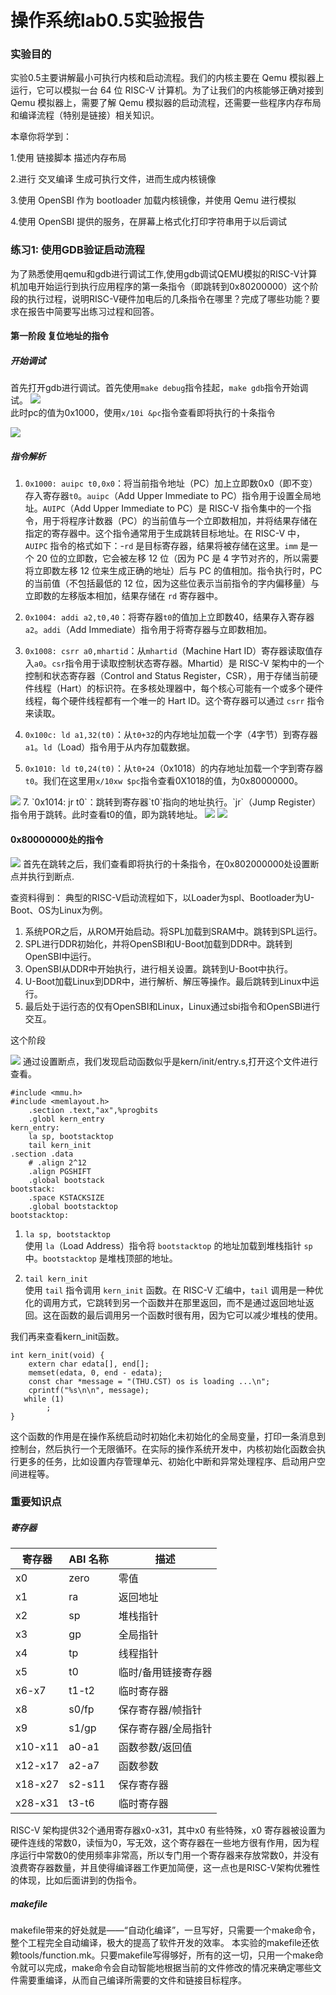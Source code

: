 # 操作系统lab0.5实验报告
### 实验目的

实验0.5主要讲解最小可执行内核和启动流程。我们的内核主要在 Qemu 模拟器上运行，它可以模拟一台 64 位 RISC-V 计算机。为了让我们的内核能够正确对接到 Qemu 模拟器上，需要了解 Qemu 模拟器的启动流程，还需要一些程序内存布局和编译流程（特别是链接）相关知识。

本章你将学到：

1.使用 链接脚本 描述内存布局

2.进行 交叉编译 生成可执行文件，进而生成内核镜像

3.使用 OpenSBI 作为 bootloader 加载内核镜像，并使用 Qemu 进行模拟

4.使用 OpenSBI 提供的服务，在屏幕上格式化打印字符串用于以后调试

### 练习1: 使用GDB验证启动流程
为了熟悉使用qemu和gdb进行调试工作,使用gdb调试QEMU模拟的RISC-V计算机加电开始运行到执行应用程序的第一条指令（即跳转到0x80200000）这个阶段的执行过程，说明RISC-V硬件加电后的几条指令在哪里？完成了哪些功能？要求在报告中简要写出练习过程和回答。
#### 第一阶段 复位地址的指令

##### 开始调试
首先打开gdb进行调试。首先使用`make debug`指令挂起，`make gdb`指令开始调试。
<img src="photos/Pasted image 20240925002025.png">  
此时pc的值为0x1000，使用`x/10i &pc`指令查看即将执行的十条指令

<img src="photos/Pasted image 20240925002235.png">  

##### 指令解析
1. `0x1000: auipc t0,0x0`：将当前指令地址（PC）加上立即数0x0（即不变）存入寄存器`t0`。`auipc`（Add Upper Immediate to PC）指令用于设置全局地址。`AUIPC`（Add Upper Immediate to PC）是 RISC-V 指令集中的一个指令，用于将程序计数器（PC）的当前值与一个立即数相加，并将结果存储在指定的寄存器中。这个指令通常用于生成跳转目标地址。在 RISC-V 中，`AUIPC` 指令的格式如下：-`rd` 是目标寄存器，结果将被存储在这里。`imm` 是一个 20 位的立即数，它会被左移 12 位（因为 PC 是 4 字节对齐的，所以需要将立即数左移 12 位来生成正确的地址）后与 PC 的值相加。指令执行时，PC 的当前值（不包括最低的 12 位，因为这些位表示当前指令的字内偏移量）与立即数的左移版本相加，结果存储在 `rd` 寄存器中。
2. `0x1004: addi a2,t0,40`：将寄存器`t0`的值加上立即数40，结果存入寄存器`a2`。`addi`（Add Immediate）指令用于将寄存器与立即数相加。
3. `0x1008: csrr a0,mhartid`：从`mhartid`（Machine Hart ID）寄存器读取值存入`a0`。`csr`指令用于读取控制状态寄存器。Mhartid）是 RISC-V 架构中的一个控制和状态寄存器（Control and Status Register，CSR），用于存储当前硬件线程（Hart）的标识符。在多核处理器中，每个核心可能有一个或多个硬件线程，每个硬件线程都有一个唯一的 Hart ID。这个寄存器可以通过 `csrr` 指令来读取。

4. `0x100c: ld a1,32(t0)`：从`t0+32`的内存地址加载一个字（4字节）到寄存器`a1`。`ld`（Load）指令用于从内存加载数据。
    
5. `0x1010: ld t0,24(t0)`：从`t0+24`（0x1018）的内存地址加载一个字到寄存器`t0`。我们在这里用`x/10xw $pc`指令查看0X1018的值，为0x80000000。

<img src="photos/Pasted image 20240925014231.png">  
7. `0x1014: jr t0`：跳转到寄存器`t0`指向的地址执行。`jr`（Jump Register）指令用于跳转。此时查看t0的值，即为跳转地址。
<img src="photos/Pasted image 20240925011745.png">  

<img src="photos/Pasted image 20240925010502.png">  


#### 0x80000000处的指令

<img src="photos/Pasted image 20240925012028.png">  
首先在跳转之后，我们查看即将执行的十条指令，在0x802000000处设置断点并执行到断点.

查资料得到：
典型的RISC-V启动流程如下，以Loader为spl、Bootloader为U-Boot、OS为Linux为例。

1. 系统POR之后，从ROM开始启动。将SPL加载到SRAM中。跳转到SPL运行。
2. SPL进行DDR初始化，并将OpenSBI和U-Boot加载到DDR中。跳转到OpenSBI中运行。
3. OpenSBI从DDR中开始执行，进行相关设置。跳转到U-Boot中执行。
4. U-Boot加载Linux到DDR中，进行解析、解压等操作。最后跳转到Linux中运行。
5. 最后处于运行态的仅有OpenSBI和Linux，Linux通过sbi指令和OpenSBI进行交互。

这个阶段

<img src="photos/Pasted image 20240925012516.png">  
通过设置断点，我们发现启动函数似乎是kern/init/entry.s,打开这个文件进行查看。

```
#include <mmu.h>
#include <memlayout.h>
    .section .text,"ax",%progbits
    .globl kern_entry
kern_entry:
    la sp, bootstacktop
    tail kern_init
.section .data
    # .align 2^12
    .align PGSHIFT
    .global bootstack
bootstack:
    .space KSTACKSIZE
    .global bootstacktop
bootstacktop:
```

1. `la sp, bootstacktop`  
    使用 `la`（Load Address）指令将 `bootstacktop` 的地址加载到堆栈指针 `sp` 中。`bootstacktop` 是堆栈顶部的地址。
    
2. `tail kern_init`  
    使用 `tail` 指令调用 `kern_init` 函数。在 RISC-V 汇编中，`tail` 调用是一种优化的调用方式，它跳转到另一个函数并在那里返回，而不是通过返回地址返回。这在函数的最后调用另一个函数时很有用，因为它可以减少堆栈的使用。

我们再来查看kern_init函数。

```
int kern_init(void) {
    extern char edata[], end[];
    memset(edata, 0, end - edata);
    const char *message = "(THU.CST) os is loading ...\n";
    cprintf("%s\n\n", message);
   while (1)
        ;
}
```

这个函数的作用是在操作系统启动时初始化未初始化的全局变量，打印一条消息到控制台，然后执行一个无限循环。在实际的操作系统开发中，内核初始化函数会执行更多的任务，比如设置内存管理单元、初始化中断和异常处理程序、启动用户空间进程等。







### 重要知识点

##### 寄存器

| 寄存器     | ABI 名称 | 描述         |
| ------- | ------ | ---------- |
| x0      | zero   | 零值         |
| x1      | ra     | 返回地址       |
| x2      | sp     | 堆栈指针       |
| x3      | gp     | 全局指针       |
| x4      | tp     | 线程指针       |
| x5      | t0     | 临时/备用链接寄存器 |
| x6-x7   | t1-t2  | 临时寄存器      |
| x8      | s0/fp  | 保存寄存器/帧指针  |
| x9      | s1/gp  | 保存寄存器/全局指针 |
| x10-x11 | a0-a1  | 函数参数/返回值   |
| x12-x17 | a2-a7  | 函数参数       |
| x18-x27 | s2-s11 | 保存寄存器      |
| x28-x31 | t3-t6  | 临时寄存器      |

RISC-V 架构提供32个通用寄存器x0-x31，其中x0 有些特殊，x0 寄存器被设置为硬件连线的常数0，读恒为0，写无效，这个寄存器在一些地方很有作用，因为程序运行中常数0的使用频率非常高，所以专门用一个寄存器来存放常数0，并没有浪费寄存器数量，并且使得编译器工作更加简便，这一点也是RISC-V架构优雅性的体现，比如后面讲到的伪指令。


#####  makefile

makefile带来的好处就是——“自动化编译”，一旦写好，只需要一个make命令，整个工程完全自动编译，极大的提高了软件开发的效率。
本实验的makefile还依赖tools/function.mk。只要makefile写得够好，所有的这一切，只用一个make命令就可以完成，make命令会自动智能地根据当前的文件修改的情况来确定哪些文件需要重编译，从而自己编译所需要的文件和链接目标程序。

